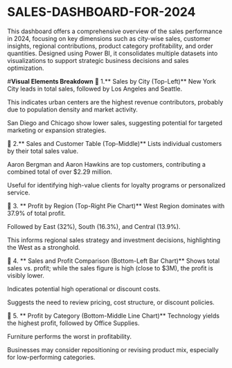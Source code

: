 # SALES-DASHBOARD-FOR-2024
This dashboard offers a comprehensive overview of the sales performance in 2024, focusing on key dimensions such as city-wise sales, customer insights, regional contributions, product category profitability, and order quantities. Designed using Power BI, it consolidates multiple datasets into visualizations to support strategic business decisions and sales optimization.

#**Visual Elements Breakdown**
🔹 1.** Sales by City (Top-Left)**
New York City leads in total sales, followed by Los Angeles and Seattle.

This indicates urban centers are the highest revenue contributors, probably due to population density and market activity.

San Diego and Chicago show lower sales, suggesting potential for targeted marketing or expansion strategies.

🔹 2.** Sales and Customer Table (Top-Middle)**
Lists individual customers by their total sales value.

Aaron Bergman and Aaron Hawkins are top customers, contributing a combined total of over $2.29 million.

Useful for identifying high-value clients for loyalty programs or personalized service.

🔹 3. ** Profit by Region (Top-Right Pie Chart)**
West Region dominates with 37.9% of total profit.

Followed by East (32%), South (16.3%), and Central (13.9%).

This informs regional sales strategy and investment decisions, highlighting the West as a stronghold.

🔹 4. ** Sales and Profit Comparison (Bottom-Left Bar Chart)**
Shows total sales vs. profit; while the sales figure is high (close to $3M), the profit is visibly lower.

Indicates potential high operational or discount costs.

Suggests the need to review pricing, cost structure, or discount policies.

🔹 5. ** Profit by Category (Bottom-Middle Line Chart)**
Technology yields the highest profit, followed by Office Supplies.

Furniture performs the worst in profitability.

Businesses may consider repositioning or revising product mix, especially for low-performing categories.
